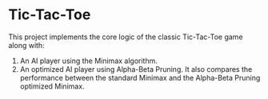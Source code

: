 # Tic-Tac-Toe
This project implements the core logic of the classic Tic-Tac-Toe game along with:
1) An AI player using the Minimax algorithm.
2) An optimized AI player using Alpha-Beta Pruning.
It also compares the performance between the standard Minimax and the Alpha-Beta Pruning optimized Minimax.

